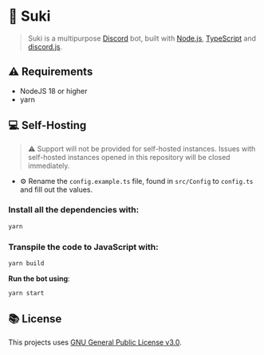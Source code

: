 # 🤖 Suki

> Suki is a multipurpose [Discord](https://discord.com) bot, built with [Node.js](https://nodejs.org), [TypeScript](https://www.typescriptlang.org/) and [discord.js](https://discord.js.org).

## ⚠ Requirements
- NodeJS 18 or higher
- yarn

## 💻 Self-Hosting

> ⚠️ Support will not be provided for self-hosted instances. Issues with self-hosted instances opened in this repository will be closed immediately.

- ⚙️ Rename the `config.example.ts` file, found in `src/Config` to `config.ts` and fill out the values.

### Install all the dependencies with:
```bash
yarn
```

### Transpile the code to JavaScript with:

```bash
yarn build
```

**Run the bot using**:
```bash
yarn start
```

## 📚 License
This projects uses [GNU General Public License v3.0](https://www.gnu.org/licenses/gpl-3.0.html).
